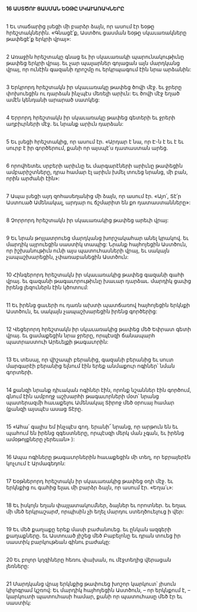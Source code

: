 **16 ԱՍՏԾՈՒ ՑԱՍՄԱՆ ԵՕԹԸ ՍԿԱՒԱՌԱԿՆԵՐԸ**

\
 1 Եւ տաճարից լսեցի մի բարձր ձայն, որ ասում էր եօթը հրեշտակներին. «Գնացէ՛ք, Աստծու ցասման եօթը սկաւառակները թափեցէ՛ք երկրի վրայ»:

\
2 Առաջին հրեշտակը գնաց եւ իր սկաւառակի պարունակութիւնը թափեց երկրի վրայ. եւ չար պալարներ գոյացան այն մարդկանց վրայ, որ ունէին գազանի դրոշմը ու երկրպագում էին նրա արձանին:

\
3 Երկրորդ հրեշտակն իր սկաւառակը թափեց ծովի մէջ. եւ ջրերը փոխուեցին ու դարձան ինչպէս մեռելի արիւն: Եւ ծովի մէջ եղած ամէն կենդանի արարած սատկեց:

\
4 Երրորդ հրեշտակն իր սկաւառակը թափեց գետերի եւ ջրերի աղբիւրների մէջ. եւ նրանք արիւն դարձան:

\
5 Եւ լսեցի հրեշտակից, որ ասում էր. «Արդար է նա, որ Է-ն է եւ է եւ սուրբ է իր գործերում, քանի որ այսպէ՛ս դատաստան արեց.

\
6 որովհետեւ սրբերի արիւնը եւ մարգարէների արիւնը թափեցին ամբարիշտները, դրա համար էլ արիւն խմել տուեց նրանց, մի բան, որին արժանի էին»:

\
7 Ապա լսեցի այդ զոհասեղանից մի ձայն, որ ասում էր. «Այո՛, Տէ՛ր Աստուած Ամենակալ, արդար ու ճշմարիտ են քո դատաստանները»:

\
8 Չորրորդ հրեշտակն իր սկաւառակից թափեց արեւի վրայ:

\
9 Եւ նրան թոյլատրուեց մարդկանց խորշակահար անել կրակով. եւ մարդիկ այրուեցին սաստիկ տապից: Նրանք հայհոյեցին Աստծուն, որ իշխանութիւն ունի այս պատուհասների վրայ, եւ սակայն չապաշխարեցին, չփառաբանեցին Աստծուն:

\
10 Հինգերորդ հրեշտակն իր սկաւառակից թափեց գազանի գահի վրայ. եւ գազանի թագաւորութիւնը խաւար դարձաւ. մարդիկ ցաւից իրենց լեզուներն էին կծոտում:

\
11 Եւ իրենց ցաւերի ու դառն ախտի պատճառով հայհոյեցին երկնքի Աստծուն, եւ սակայն չապաշխարեցին իրենց գործերից:

\
12 Վեցերորդ հրեշտակն իր սկաւառակից թափեց մեծ Եփրատ գետի վրայ. եւ ցամաքեցին նրա ջրերը, որպէսզի ճանապարհ պատրաստուի Արեւելքի թագաւորին:

\
13 Եւ տեսայ, որ վիշապի բերանից, գազանի բերանից եւ սուտ մարգարէի բերանից ելնում էին երեք անմաքուր ոգիներ՝ նման գորտերի.

\
14 քանզի նրանք դիւական ոգիներ էին, որոնք նշաններ էին գործում, գնում էին ամբողջ աշխարհի թագաւորների մօտ՝ նրանց պատերազմի հաւաքելու Ամենակալ Տիրոջ մեծ օրուայ համար (քանզի այսպէս ասաց Տէրը.

\
15 «Ահա՛ գալիս եմ ինչպէս գող. երանի՜ նրանց, որ արթուն են եւ պահում են իրենց զգեստները, որպէսզի մերկ ման չգան, եւ իրենց ամօթոյքները չերեւան» ):

\
16 Ապա ոգիները թագաւորներին հաւաքեցին մի տեղ, որ եբրայերէն կոչւում է Արմագեդոն:

\
17 Եօթներորդ հրեշտակն իր սկաւառակից թափեց օդի մէջ. եւ երկնքից ու գահից ելաւ մի բարձր ձայն, որ ասում էր. «Եղա՛ւ»:

\
18 Եւ իսկոյն եղան փայլատակումներ, ձայներ եւ որոտներ. եւ եղաւ մի մեծ երկրաշարժ, որպիսին չի եղել մարդու ստեղծուելուց ի վեր:

\
19 Եւ մեծ քաղաքը երեք մասի բաժանուեց. եւ ընկան ազգերի քաղաքները. եւ Աստուած յիշեց մեծ Բաբելոնը եւ դրան տուեց իր սաստիկ բարկութեան գինու բաժակը:

\
20 Եւ բոլոր կղզիները հեռու փախան, ու մէջտեղից վերացան լեռները:

\
21 Մարդկանց վրայ երկնքից թափուեց խոշոր կարկուտ՝ յիսուն կիլոգրամ կշռով: Եւ մարդիկ հայհոյեցին Աստծուն, – որ երկնքում է, – կարկուտի պատուհասի համար, քանի որ պատուհասը մեծ էր եւ սաստիկ:

